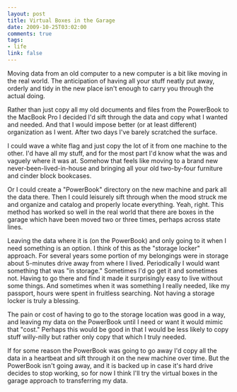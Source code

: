 ```yaml
--- 
layout: post
title: Virtual Boxes in the Garage
date: 2009-10-25T03:02:00
comments: true
tags:
- life
link: false
---
```

Moving data from an old computer to a new computer is a bit like moving in the real world. The anticipation of having all your stuff neatly put away, orderly and tidy in the new place isn't enough to carry you through the actual doing.

Rather than just copy all my old documents and files from the PowerBook to the MacBook Pro I decided I'd sift through the data and copy what I wanted and needed. And that I would impose better (or at least different) organization as I went. After two days I've barely scratched the surface.

I could wave a white flag and just copy the lot of it from one machine to the other. I'd have all my stuff, and for the most part I'd know what the was and vaguely where it was at. Somehow that feels like moving to a brand new never-been-lived-in-house and bringing all your old two-by-four furniture and cinder block bookcases.

Or I could create a "PowerBook" directory on the new machine and park all the data there. Then I could leisurely sift through when the mood struck me and organize and catalog and properly locate everything. Yeah, right. This method has worked so well in the real world that there are boxes in the garage which have been moved two or three times, perhaps across state lines.

Leaving the data where it is (on the PowerBook) and only going to it when I need something is an option. I think of this as the "storage locker" approach. For several years some portion of my belongings were in storage about 5-minutes drive away from where I lived. Periodically I would want something that was "in storage." Sometimes I'd go get it and sometimes not. Having to go there and find it made it surprisingly easy to live without some things. And sometimes when it was something I really needed, like my passport, hours were spent in fruitless searching. Not having a storage locker is truly a blessing.

The pain or cost of having to go to the storage location was good in a way, and leaving my data on the PowerBook until I need or want it would mimic that "cost." Perhaps this would be good in that I would be less likely to copy stuff willy-nilly but rather only copy that which I truly needed.

If for some reason the PowerBook was going to go away I'd copy all the data in a heartbeat and sift through it on the new machine over time. But the PowerBook isn't going away, and it is backed up in case it's hard drive decides to stop working, so for now I think I'll try the virtual boxes in the garage approach to transferring my data.

